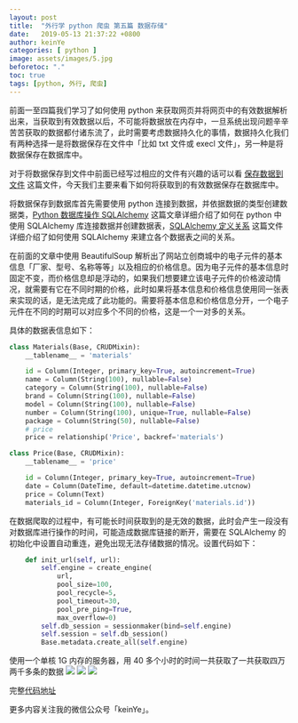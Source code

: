 ```yaml
---
layout: post
title:  "外行学 python 爬虫 第五篇 数据存储"
date:   2019-05-13 21:37:22 +0800
author: keinYe
categories: [ python ]
image: assets/images/5.jpg
beforetoc: "."
toc: true
tags: [python, 外行, 爬虫]
---
```

前面一至四篇我们学习了如何使用 python 来获取网页并将网页中的有效数据解析出来，当获取到有效数据以后，不可能将数据放在内存中，一旦系统出现问题辛辛苦苦获取的数据都付诸东流了，此时需要考虑数据持久化的事情，数据持久化我们有两种选择一是将数据保存在文件中「比如 txt 文件或 execl 文件」，另一种是将数据保存在数据库中。

对于将数据保存到文件中前面已经写过相应的文件有兴趣的话可以看 [保存数据到文件](https://mp.weixin.qq.com/s/CvUh_XP_P2b8n1oUfn-YSQ) 这篇文件，今天我们主要来看下如何将获取到的有效数据保存在数据库中。

将数据保存到数据库首先需要使用 python 连接到数据，并依据数据的类型创建数据类，[Python 数据库操作 SQLAlchemy](https://mp.weixin.qq.com/s/4yMn3CMYzH_R8vJB11ByUg) 这篇文章详细介绍了如何在 python 中使用 SQLAlchemy 库连接数据并创建数据表，[SQLAlchemy 定义关系](https://mp.weixin.qq.com/s/YxMa2qSkUyn-UwyWcjI2FQ) 这篇文件详细介绍了如何使用 SQLAlchemy 来建立各个数据表之间的关系。

在前面的文章中使用 BeautifulSoup 解析出了网站立创商城中的电子元件的基本信息「厂家、型号、名称等等」以及相应的价格信息。因为电子元件的基本信息时固定不变，而价格信息却是浮动的，如果我们想要建立该电子元件的价格波动情况，就需要有它在不同时期的价格，此时如果将基本信息和价格信息使用同一张表来实现的话，是无法完成了此功能的。需要将基本信息和价格信息分开，一个电子元件在不同的时期可以对应多个不同的价格，这是一个一对多的关系。

具体的数据表信息如下：
```python
class Materials(Base, CRUDMixin):
    __tablename__ = 'materials'

    id = Column(Integer, primary_key=True, autoincrement=True)
    name = Column(String(100), nullable=False)
    category = Column(String(100), nullable=False)
    brand = Column(String(100), nullable=False)
    model = Column(String(100), nullable=False)
    number = Column(String(100), unique=True, nullable=False)
    package = Column(String(50), nullable=False)
    # price
    price = relationship('Price', backref='materials')

class Price(Base, CRUDMixin):
    __tablename__ = 'price'

    id = Column(Integer, primary_key=True, autoincrement=True)
    date = Column(DateTime, default=datetime.datetime.utcnow)
    price = Column(Text)
    materials_id = Column(Integer, ForeignKey('materials.id'))

```

在数据爬取的过程中，有可能长时间获取到的是无效的数据，此时会产生一段没有对数据库进行操作的时间，可能造成数据库链接的断开，需要在 SQLAlchemy 的初始化中设置自动重连，避免出现无法存储数据的情况。设置代码如下：
```python
    def init_url(self, url):
        self.engine = create_engine(
            url,
            pool_size=100,
            pool_recycle=5,
            pool_timeout=30,
            pool_pre_ping=True,
            max_overflow=0)
        self.db_session = sessionmaker(bind=self.engine)
        self.session = self.db_session()
        Base.metadata.create_all(self.engine)
```
使用一个单核 1G 内存的服务器，用 40 多个小时的时间一共获取了一共获取四万两千多条的数据
![](https://lg-8wz4hass-1252833766.cos.ap-shanghai.myqcloud.com/pic/屏幕快照2019-05-1310.33.05.png)
![](https://lg-8wz4hass-1252833766.cos.ap-shanghai.myqcloud.com/pic/屏幕快照2019-05-0910.14.16.png)
![](https://lg-8wz4hass-1252833766.cos.ap-shanghai.myqcloud.com/pic/屏幕快照2019-05-0910.14.57.png)

完整[代码地址](https://github.com/keinYe/pycrawler)

更多内容关注我的微信公众号「keinYe」。
